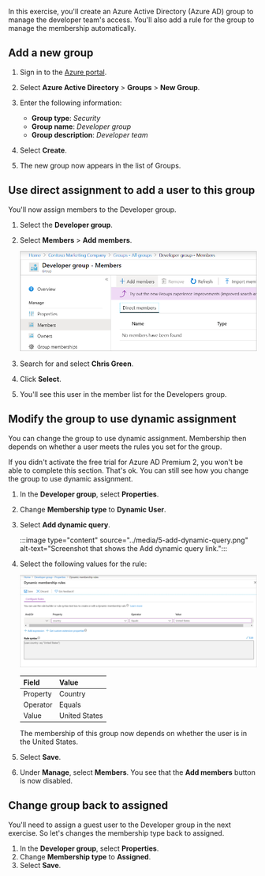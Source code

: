 
In this exercise, you'll create an Azure Active Directory (Azure AD) group to manage the developer team's access. You'll also add a rule for the group to manage the membership automatically.

## Add a new group

1. Sign in to the [Azure portal](<https://portal.azure.com/learn.docs.microsoft.com?azure-portal=true>).
1. Select **Azure Active Directory** > **Groups** > **New Group**. 
1. Enter the following information:
    
   - **Group type**: _Security_
   - **Group name**: _Developer group_
   - **Group description**: *Developer team*
1. Select **Create**. 
1. The new group now appears in the list of Groups.

## Use direct assignment to add a user to this group

You'll now assign members to the Developer group.

1. Select the **Developer group**.
1. Select **Members** > **Add members**.

   ![Screenshot that shows Add member button.](../media/5-add-group-member.png)
1. Search for and select **Chris Green**.
1. Click **Select**.
1. You'll see this user in the member list for the Developers group.

## Modify the group to use dynamic assignment

You can change the group to use dynamic assignment. Membership then depends on whether a user meets the rules you set for the group. 

If you didn't activate the free trial for Azure AD Premium 2, you won't be able to complete this section. That's ok. You can still see how you change the group to use dynamic assignment.

1. In the **Developer group**, select **Properties**. 
1. Change **Membership type** to **Dynamic User**.
1. Select **Add dynamic query**.

   :::image type="content" source="../media/5-add-dynamic-query.png" alt-text="Screenshot that shows the Add dynamic query link.":::

1. Select the following values for the rule:

   ![Screenshot that shows how to assign a dynamic membership rule.](../media/5-dynamic-member.png)

   |Field  |Value  |
   |---------|---------|
   |Property    |    Country     |
   |Operator    | Equals         |
   |Value     |      United States  |

   The membership of this group now depends on whether the user is in the United States.


1. Select **Save**.
1. Under **Manage**, select **Members**. You see that the **Add members** button is now disabled.

## Change group back to assigned

You'll need to assign a guest user to the Developer group in the next exercise. So let's changes the membership type back to assigned.

1. In the **Developer group**, select **Properties**. 
1. Change **Membership type** to **Assigned**.
1. Select **Save**.
